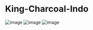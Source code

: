 # King-Charcoal-Indo

![image](https://user-images.githubusercontent.com/90432021/157865759-bf24d368-6c3e-4f41-ae60-091339d29de2.png)
![image](https://user-images.githubusercontent.com/90432021/157865762-e6e314c1-a24e-4f84-b0a3-3e8f2ff147e7.png)
![image](https://user-images.githubusercontent.com/90432021/157865764-646c0ae6-5e3b-4704-a498-4a978f2c99f7.png)
